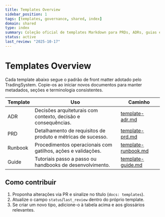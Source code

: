```yaml
---
title: Templates Overview
sidebar_position: 1
tags: [templates, governance, shared, index]
domain: shared
type: index
summary: Coleção oficial de templates Markdown para PRDs, ADRs, guias e runbooks
status: active
last_review: "2025-10-17"
---
```


# Templates Overview

Cada template abaixo segue o padrão de front matter adotado pelo TradingSystem. Copie-os ao iniciar novos documentos para manter metadados, seções e terminologia consistentes.

| Template | Uso | Caminho |
|----------|-----|---------|
| ADR | Decisões arquiteturais com contexto, decisão e consequências. | [template-adr.md](template-adr.md) |
| PRD | Detalhamento de requisitos de produto e métricas de sucesso. | [template-prd.md](template-prd.md) |
| Runbook | Procedimentos operacionais com gatilhos, ações e validações. | [template-runbook.md](template-runbook.md) |
| Guide | Tutoriais passo a passo ou handbooks de desenvolvimento. | [template-guide.md](template-guide.md) |

## Como contribuir

1. Proponha alterações via PR e sinalize no título (`docs: templates`).
2. Atualize o campo `status`/`last_review` dentro do próprio template.
3. Se criar um novo tipo, adicione-o à tabela acima e aos glossários relevantes.
